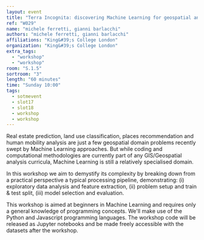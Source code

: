```yaml
---
layout: event
title: "Terra Incognita: discovering Machine Learning for geospatial analysis"
ref: "W029"
name: "michele ferretti, gianni barlacchi"
authors: "michele ferretti, gianni barlacchi"
affiliations: "King&#39;s College London"
organization: "King&#39;s College London"
extra_tags:
  - "workshop"
  - "workshop"
room: "S.1.5"
sortroom: "3"
length: "60 minutes"
time: "Sunday 10:00"
tags:
  - sotmevent
  - slot17
  - slot18
  - workshop
  - workshop
---
```

Real estate prediction, land use classification, places recommendation and human mobility analysis are just a few geospatial domain problems recently swept by Machine Learning approaches. But while coding and computational methodologies are currently part of any GIS/Geospatial analysis curricula, Machine Learning is still a relatively specialised domain.  

In this workshop we aim to demystify its complexity by breaking down from a practical perspective a typical processing pipeline, demonstrating: (i) exploratory data analysis and feature extraction, (ii) problem setup and train &amp; test split, (iii) model selection and evaluation.

This workshop is aimed at beginners in Machine Learning and requires only a general knowledge of programming concepts. We&#39;ll make use of the Python and Javascript programming languages. The workshop code will be released as Jupyter notebooks and be made freely accessible with the datasets after the workshop.